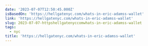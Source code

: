 ```yaml
---
date: '2023-07-07T12:50:45.000Z'
isBasedOn: 'https://hellgatenyc.com/whats-in-eric-adamss-wallet'
link: 'https://hellgatenyc.com/whats-in-eric-adamss-wallet'
slug: 2023-07-07-httpshellgatenyccomwhats-in-eric-adamss-wallet
tags:
  - nyc
title: 'https://hellgatenyc.com/whats-in-eric-adamss-wallet'
---
```


